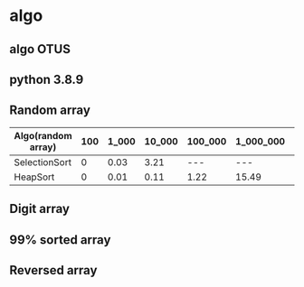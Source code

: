 # algo
## algo OTUS  
## python 3.8.9

## Random array  
| Algo(random array) | 100 | 1_000 | 10_000 | 100_000 | 1_000_000 | 10_000_000 |
|--------------------|-----|-------|--------|---------|-----------|------------|
| SelectionSort      | 0   | 0.03  | 3.21   | ---     | ---       | ---        |
| HeapSort           | 0   | 0.01  | 0.11   | 1.22    | 15.49     | 224.27     |
## Digit array  

## 99% sorted array  

## Reversed array  
